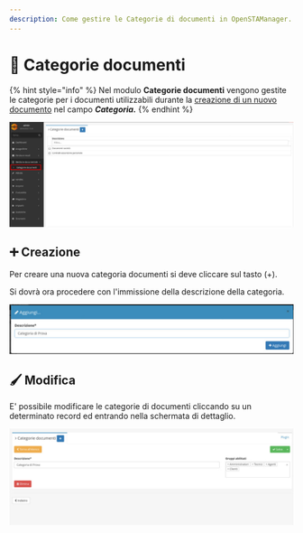 ```yaml
---
description: Come gestire le Categorie di documenti in OpenSTAManager.
---
```


# 📑 Categorie documenti

{% hint style="info" %}
Nel modulo **Categorie documenti** vengono gestite le categorie per i documenti utilizzabili durante la [creazione di un nuovo documento](https://github.com/devcode-it/openstamanager-docs/blob/master/modules/gestionedocumentale/broken-reference/README.md) nel campo _**Categoria.**_
{% endhint %}

![](<../../../.gitbook/assets/image (236).png>)

## ➕ Creazione

Per creare una nuova categoria documenti si deve cliccare sul tasto (+).

Si dovrà ora procedere con l'immissione della descrizione della categoria.

![](<../../../.gitbook/assets/image (616).png>)

## 🖌️ Modifica

E' possibile modificare le categorie di documenti cliccando su un determinato record ed entrando nella schermata di dettaglio.

![](<../../../.gitbook/assets/image (573).png>)
